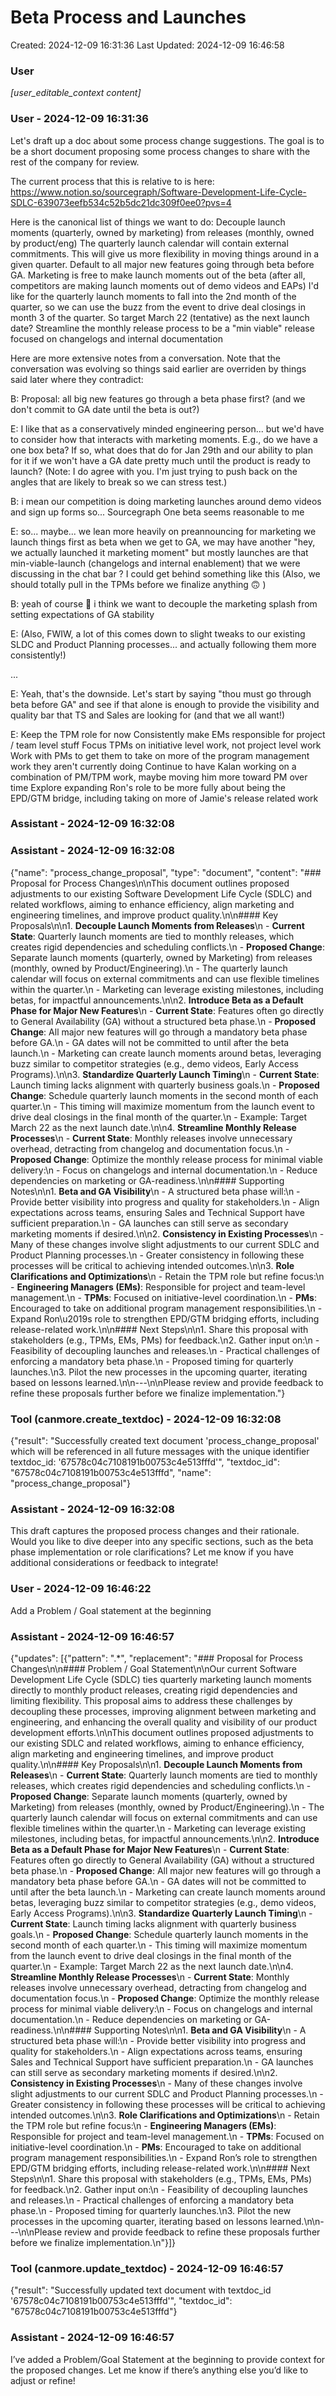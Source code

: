 # Beta Process and Launches

Created: 2024-12-09 16:31:36
Last Updated: 2024-12-09 16:46:58

### User

*[user_editable_context content]*

### User - 2024-12-09 16:31:36

Let's draft up a doc about some process change suggestions. The goal is to be a short document proposing some process changes to share with the rest of the company for review.

The current process that this is relative to is here: https://www.notion.so/sourcegraph/Software-Development-Life-Cycle-SDLC-639073eefb534c52b5dc21dc309f0ee0?pvs=4 

Here is the canonical list of things we want to do:
Decouple launch moments (quarterly, owned by marketing) from releases (monthly, owned by product/eng)
The quarterly launch calendar will contain external commitments. This will give us more flexibility in moving things around in a given quarter.
Default to all major new features going through beta before GA. Marketing is free to make launch moments out of the beta (after all, competitors are making launch moments out of demo videos and EAPs)
I'd like for the quarterly launch moments to fall into the 2nd month of the quarter, so we can use the buzz from the event to drive deal closings in month 3 of the quarter. So target March 22 (tentative) as the next launch date?
Streamline the monthly release process to be a "min viable" release focused on changelogs and internal documentation

Here are more extensive notes from a conversation. Note that the conversation was evolving so things said earlier are overriden by things said later where they contradict:

B: Proposal: all big new features go through a beta phase first?
(and we don't commit to GA date until the beta is out?)

E: I like that as a conservatively minded engineering person... but we'd have to consider how that interacts with marketing moments.
E.g., do we have a one box beta? If so, what does that do for Jan 29th and our ability to plan for it if we won't have a GA date pretty much until the product is ready to launch?
(Note: I do agree with you. I'm just trying to push back on the angles that are likely to break so we can stress test.)

B: i mean our competition is doing marketing launches around demo videos and sign up forms
so...
Sourcegraph One beta seems reasonable to me

E: so... maybe...
we lean more heavily on preannouncing for marketing
we launch things first as beta
when we get to GA, we may have another "hey, we actually launched it marketing moment"
but mostly launches are that min-viable-launch (changelogs and internal enablement) that we were discussing in the chat bar
?
I could get behind something like this
(Also, we should totally pull in the TPMs before we finalize anything :upside_down_face: )

B: yeah of course :slightly_smiling_face:
i think we want to decouple the marketing splash from setting expectations of GA stability

E: (Also, FWIW, a lot of this comes down to slight tweaks to our existing SLDC and Product Planning processes... and actually following them more consistently!)

...

E: Yeah, that's the downside. Let's start by saying "thou must go through beta before GA" and see if that alone is enough to provide the visibility and quality bar that TS and Sales are looking for (and that we all want!)

E: Keep the TPM role for now
Consistently make EMs responsible for project / team level stuff
Focus TPMs on initiative level work, not project level work
Work with PMs to get them to take on more of the program management work they aren't currently doing
Continue to have Kalan working on a combination of PM/TPM work, maybe moving him more toward PM over time
Explore expanding Ron's role to be more fully about being the EPD/GTM bridge, including taking on more of Jamie's release related work

### Assistant - 2024-12-09 16:32:08



### Assistant - 2024-12-09 16:32:08

{"name": "process_change_proposal", "type": "document", "content": "### Proposal for Process Changes\n\nThis document outlines proposed adjustments to our existing Software Development Life Cycle (SDLC) and related workflows, aiming to enhance efficiency, align marketing and engineering timelines, and improve product quality.\n\n#### Key Proposals\n\n1. **Decouple Launch Moments from Releases**\n   - **Current State**: Quarterly launch moments are tied to monthly releases, which creates rigid dependencies and scheduling conflicts.\n   - **Proposed Change**: Separate launch moments (quarterly, owned by Marketing) from releases (monthly, owned by Product/Engineering).\n     - The quarterly launch calendar will focus on external commitments and can use flexible timelines within the quarter.\n     - Marketing can leverage existing milestones, including betas, for impactful announcements.\n\n2. **Introduce Beta as a Default Phase for Major New Features**\n   - **Current State**: Features often go directly to General Availability (GA) without a structured beta phase.\n   - **Proposed Change**: All major new features will go through a mandatory beta phase before GA.\n     - GA dates will not be committed to until after the beta launch.\n     - Marketing can create launch moments around betas, leveraging buzz similar to competitor strategies (e.g., demo videos, Early Access Programs).\n\n3. **Standardize Quarterly Launch Timing**\n   - **Current State**: Launch timing lacks alignment with quarterly business goals.\n   - **Proposed Change**: Schedule quarterly launch moments in the second month of each quarter.\n     - This timing will maximize momentum from the launch event to drive deal closings in the final month of the quarter.\n     - Example: Target March 22 as the next launch date.\n\n4. **Streamline Monthly Release Processes**\n   - **Current State**: Monthly releases involve unnecessary overhead, detracting from changelog and documentation focus.\n   - **Proposed Change**: Optimize the monthly release process for minimal viable delivery:\n     - Focus on changelogs and internal documentation.\n     - Reduce dependencies on marketing or GA-readiness.\n\n#### Supporting Notes\n\n1. **Beta and GA Visibility**\n   - A structured beta phase will:\n     - Provide better visibility into progress and quality for stakeholders.\n     - Align expectations across teams, ensuring Sales and Technical Support have sufficient preparation.\n   - GA launches can still serve as secondary marketing moments if desired.\n\n2. **Consistency in Existing Processes**\n   - Many of these changes involve slight adjustments to our current SDLC and Product Planning processes.\n   - Greater consistency in following these processes will be critical to achieving intended outcomes.\n\n3. **Role Clarifications and Optimizations**\n   - Retain the TPM role but refine focus:\n     - **Engineering Managers (EMs)**: Responsible for project and team-level management.\n     - **TPMs**: Focused on initiative-level coordination.\n     - **PMs**: Encouraged to take on additional program management responsibilities.\n     - Expand Ron\u2019s role to strengthen EPD/GTM bridging efforts, including release-related work.\n\n#### Next Steps\n\n1. Share this proposal with stakeholders (e.g., TPMs, EMs, PMs) for feedback.\n2. Gather input on:\n   - Feasibility of decoupling launches and releases.\n   - Practical challenges of enforcing a mandatory beta phase.\n   - Proposed timing for quarterly launches.\n3. Pilot the new processes in the upcoming quarter, iterating based on lessons learned.\n\n---\n\nPlease review and provide feedback to refine these proposals further before we finalize implementation."}

### Tool (canmore.create_textdoc) - 2024-12-09 16:32:08

{"result": "Successfully created text document 'process_change_proposal' which will be referenced in all future messages with the unique identifier textdoc_id: '67578c04c7108191b00753c4e513fffd'", "textdoc_id": "67578c04c7108191b00753c4e513fffd", "name": "process_change_proposal"}

### Assistant - 2024-12-09 16:32:08

This draft captures the proposed process changes and their rationale. Would you like to dive deeper into any specific sections, such as the beta phase implementation or role clarifications? Let me know if you have additional considerations or feedback to integrate!

### User - 2024-12-09 16:46:22

Add a Problem / Goal statement at the beginning

### Assistant - 2024-12-09 16:46:57

{"updates": [{"pattern": ".*", "replacement": "### Proposal for Process Changes\n\n#### Problem / Goal Statement\n\nOur current Software Development Life Cycle (SDLC) ties quarterly marketing launch moments directly to monthly product releases, creating rigid dependencies and limiting flexibility. This proposal aims to address these challenges by decoupling these processes, improving alignment between marketing and engineering, and enhancing the overall quality and visibility of our product development efforts.\n\nThis document outlines proposed adjustments to our existing SDLC and related workflows, aiming to enhance efficiency, align marketing and engineering timelines, and improve product quality.\n\n#### Key Proposals\n\n1. **Decouple Launch Moments from Releases**\n   - **Current State**: Quarterly launch moments are tied to monthly releases, which creates rigid dependencies and scheduling conflicts.\n   - **Proposed Change**: Separate launch moments (quarterly, owned by Marketing) from releases (monthly, owned by Product/Engineering).\n     - The quarterly launch calendar will focus on external commitments and can use flexible timelines within the quarter.\n     - Marketing can leverage existing milestones, including betas, for impactful announcements.\n\n2. **Introduce Beta as a Default Phase for Major New Features**\n   - **Current State**: Features often go directly to General Availability (GA) without a structured beta phase.\n   - **Proposed Change**: All major new features will go through a mandatory beta phase before GA.\n     - GA dates will not be committed to until after the beta launch.\n     - Marketing can create launch moments around betas, leveraging buzz similar to competitor strategies (e.g., demo videos, Early Access Programs).\n\n3. **Standardize Quarterly Launch Timing**\n   - **Current State**: Launch timing lacks alignment with quarterly business goals.\n   - **Proposed Change**: Schedule quarterly launch moments in the second month of each quarter.\n     - This timing will maximize momentum from the launch event to drive deal closings in the final month of the quarter.\n     - Example: Target March 22 as the next launch date.\n\n4. **Streamline Monthly Release Processes**\n   - **Current State**: Monthly releases involve unnecessary overhead, detracting from changelog and documentation focus.\n   - **Proposed Change**: Optimize the monthly release process for minimal viable delivery:\n     - Focus on changelogs and internal documentation.\n     - Reduce dependencies on marketing or GA-readiness.\n\n#### Supporting Notes\n\n1. **Beta and GA Visibility**\n   - A structured beta phase will:\n     - Provide better visibility into progress and quality for stakeholders.\n     - Align expectations across teams, ensuring Sales and Technical Support have sufficient preparation.\n   - GA launches can still serve as secondary marketing moments if desired.\n\n2. **Consistency in Existing Processes**\n   - Many of these changes involve slight adjustments to our current SDLC and Product Planning processes.\n   - Greater consistency in following these processes will be critical to achieving intended outcomes.\n\n3. **Role Clarifications and Optimizations**\n   - Retain the TPM role but refine focus:\n     - **Engineering Managers (EMs)**: Responsible for project and team-level management.\n     - **TPMs**: Focused on initiative-level coordination.\n     - **PMs**: Encouraged to take on additional program management responsibilities.\n     - Expand Ron’s role to strengthen EPD/GTM bridging efforts, including release-related work.\n\n#### Next Steps\n\n1. Share this proposal with stakeholders (e.g., TPMs, EMs, PMs) for feedback.\n2. Gather input on:\n   - Feasibility of decoupling launches and releases.\n   - Practical challenges of enforcing a mandatory beta phase.\n   - Proposed timing for quarterly launches.\n3. Pilot the new processes in the upcoming quarter, iterating based on lessons learned.\n\n---\n\nPlease review and provide feedback to refine these proposals further before we finalize implementation.\n"}]}

### Tool (canmore.update_textdoc) - 2024-12-09 16:46:57

{"result": "Successfully updated text document with textdoc_id '67578c04c7108191b00753c4e513fffd'", "textdoc_id": "67578c04c7108191b00753c4e513fffd"}

### Assistant - 2024-12-09 16:46:57

I’ve added a Problem/Goal Statement at the beginning to provide context for the proposed changes. Let me know if there’s anything else you’d like to adjust or refine!

